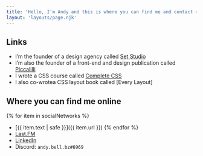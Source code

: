 ```yaml
---
title: 'Hello, I’m Andy and this is where you can find me and contact me'
layout: 'layouts/page.njk'
---
```


## Links

- I’m the founder of a design agency called [Set Studio](https://set.studio)
- I’m also the founder of a front-end and design publication called [Piccalilli](https://piccalil.li/)
- I wrote a CSS course called [Complete CSS](https://complete-css.com)
- I also co-wrotea CSS layout book called [Every Layout]

## Where you can find me online

{% for item in socialNetworks %}
- [{{ item.text | safe }}]({{ item.url }})
{% endfor %}
- [Last.FM](https://www.last.fm/user/belldotbz)
- [LinkedIn](https://www.linkedin.com/in/andy-bell-347971255/)
- Discord: `andy.bell.bz#6969`
